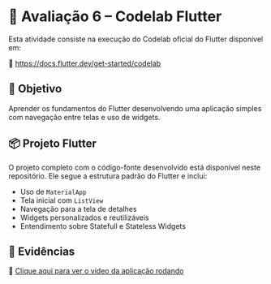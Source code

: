 # 🧪 Avaliação 6 – Codelab Flutter

Esta atividade consiste na execução do Codelab oficial do Flutter disponível em:

🔗 https://docs.flutter.dev/get-started/codelab

## 📱 Objetivo

Aprender os fundamentos do Flutter desenvolvendo uma aplicação simples com navegação entre telas e uso de widgets.

## 📦 Projeto Flutter

O projeto completo com o código-fonte desenvolvido está disponível neste repositório. Ele segue a estrutura padrão do Flutter e inclui:

- Uso de `MaterialApp`
- Tela inicial com `ListView`
- Navegação para a tela de detalhes
- Widgets personalizados e reutilizáveis
- Entendimento sobre Statefull e Stateless Widgets


## 🧾 Evidências

🎥 [Clique aqui para ver o vídeo da aplicação rodando](https://github.com/user-attachments/assets/0d355b0c-b497-4503-80b8-d69fbbb9117d)

